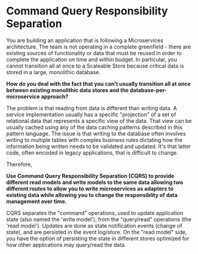 # Command Query Responsibility Separation

You are building an application that is following a Microservices architecture.  The team is not operating in a complete greenfield - there are existing sources of functionality or data that must be reused in order to complete the application on time and within budget.  In particular, you cannot transition all at once to a Scaleable Store because critical data is stored in a large, monolithic database.

**How do you deal with the fact that you can't usually transition all at once between existing monolithic data stores and the database-per-microservice approach?**

The problem is that reading from data is different than writing data.  A service implementation usually has a specific "projection" of a set of relational data that represents a specific view of the data. That view can be usually cached using any of the data caching patterns described in this pattern language. The issue is that writing to the database often involves writing to multiple tables with complex business rules dictating how the information being written needs to be validated and updated. It's that latter code, often encoded in legacy applications, that is difficult to change.

Therefore,

**Use Command Query Responsibility Separation (CQRS) to provide different read models and write models to the same data allowing two different routes to allow you to write microservices as adapters to existing data while allowing you to change the responsiblity of data management over time.**

CQRS separates the "command" operations, used to update application state (also named the 'write model'), from the "query/read" operations (the 'read model'). Updates are done as state notification events (change of state), and are persisted in the event log/store. On the "read model" side, you have the option of persisting the state in different stores optimized for how other applications may query/read the data.
